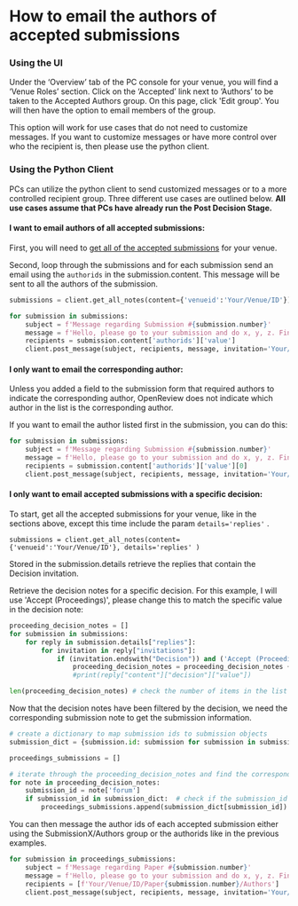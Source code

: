 # How to email the authors of accepted submissions

### Using the UI&#x20;

Under the ‘Overview’ tab of the PC console for your venue, you will find a ‘Venue Roles’ section. Click on the ‘Accepted’ link next to ‘Authors’ to be taken to the Accepted Authors group. On this page, click 'Edit group'. You will then have the option to email members of the group.

This option will work for use cases that do not need to customize messages. If you want to customize messages or have more control over who the recipient is, then please use the python client.

### Using the Python Client

PCs can utilize the python client to send customized messages or to a more controlled recipient group. Three different use cases are outlined below. **All use cases assume that PCs have already run the Post Decision Stage.**

#### I want to email authors of all accepted submissions:

First, you will need to [get all of the accepted submissions](../data-retrieval-and-modification/how-to-get-all-submissions.md) for your venue.

Second, loop through the submissions and for each submission send an email using the `authorids` in the submission.content. This message will be sent to all the authors of the submission.

```python
submissions = client.get_all_notes(content={'venueid':'Your/Venue/ID'})

for submission in submissions:
    subject = f'Message regarding Submission #{submission.number}'
    message = f'Hello, please go to your submission and do x, y, z. Find your submission here: https://openreview.net/forum?id={submission.forum}'
    recipients = submission.content['authorids']['value']
    client.post_message(subject, recipients, message, invitation='Your/Venue/ID/-/Edit')
```

#### I only want to email the corresponding author:

Unless you added a field to the submission form that required authors to indicate the corresponding author, OpenReview does not indicate which author in the list is the corresponding author.

If you want to email the author listed first in the submission, you can do this:

```python
for submission in submissions:
    subject = f'Message regarding Submission #{submission.number}'
    message = f'Hello, please go to your submission and do x, y, z. Find your submission here: https://openreview.net/forum?id={submission.forum}'
    recipients = submission.content['authorids']['value'][0]
    client.post_message(subject, recipients, message, invitation='Your/Venue/ID/-/Edit')
```

#### I only want to email accepted submissions with a specific decision:

To start, get all the accepted submissions for your venue, like in the sections above, except this time include the param `details='replies'` .&#x20;

```
submissions = client.get_all_notes(content={'venueid':'Your/Venue/ID'}, details='replies' )
```

Stored in the submission.details retrieve the replies that contain the Decision invitation.

Retrieve the decision notes for a specific decision. For this example, I will use 'Accept (Proceedings)', please change this to match the specific value in the decision note:

```python
proceeding_decision_notes = [] 
for submission in submissions:
    for reply in submission.details["replies"]:
        for invitation in reply["invitations"]:
            if (invitation.endswith("Decision")) and ('Accept (Proceedings)' in reply["content"]["decision"]["value"]):
                proceeding_decision_notes = proceeding_decision_notes + [reply]
                #print(reply["content"]["decision"]["value"])

len(proceeding_decision_notes) # check the number of items in the list and see if it matches the stats in the PC console
```

Now that the decision notes have been filtered by the decision, we need the corresponding submission note to get the submission information.

```python
# create a dictionary to map submission ids to submission objects
submission_dict = {submission.id: submission for submission in submissions}

proceedings_submissions = []

# iterate through the proceeding_decision_notes and find the corresponding submission
for note in proceeding_decision_notes:
    submission_id = note['forum']
    if submission_id in submission_dict:  # check if the submission_id exists in the dictionary
        proceedings_submissions.append(submission_dict[submission_id])  # add the corresponding submission to the new list
```

You can then message the author ids of each accepted submission either using the SubmissionX/Authors group or the authorids like in the previous examples.&#x20;

```python
for submission in proceedings_submissions: 
    subject = f'Message regarding Paper #{submission.number}'
    message = f'Hello, please go to your submission and do x, y, z. Find your submission here: https://openreview.net/forum?id={submission.forum}'
    recipients = [f'Your/Venue/ID/Paper{submission.number}/Authors']
    client.post_message(subject, recipients, message, invitation='Your/Venue/ID/-/Edit')
```
